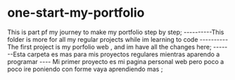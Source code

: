 # one-start-my-portfolio
This is part pf my journey to make my portfolio step by step;
----------This folder is more for all my regular projects while im learning to code ----------
The first project is my porfolio web , and im have all the changes here;
-------Esta carpeta es mas para mis proyectos regulares mientras aparendo a programar ----
Mi primer proyecto es mi pagina personal web pero poco a poco ire poniendo con forme vaya aprendiendo mas ;
